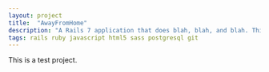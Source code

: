 ```yaml
---
layout: project
title:  "AwayFromHome"
description: "A Rails 7 application that does blah, blah, and blah. This allowed me to dable with the latest Rails technologies including Turbo and Stimulus."
tags: rails ruby javascript html5 sass postgresql git
---
```


This is a test project.
